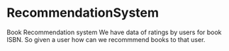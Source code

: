 # RecommendationSystem
Book Recommendation system
We have data of ratings by users for book ISBN. So given a user how can we recommmend books to that user.

